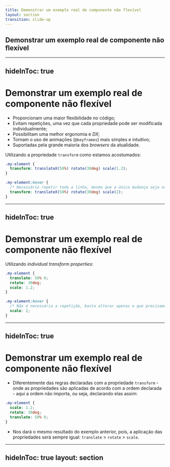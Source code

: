 ```yaml
---
title: Demonstrar um exemplo real de componente não flexível
layout: section
transition: slide-up
---
```


<!-- Demonstrar um exemplo real de componente não flexível -->
<section>
  <h1 class="section-title">
    Demonstrar um exemplo real de componente não flexível
  </h1>
</section>

---
hideInToc: true
---

# Demonstrar um exemplo real de componente não flexível

- Proporcionam uma maior flexibilidade no código;
- Evitam repetições, uma vez que cada propriedade pode ser modificada individualmente;
- Possibilitam uma melhor ergonomia e _DX_;
- Tornam o uso de animações (`@keyframes`) mais simples e intuitivo;
- Suportadas pela grande maioria dos _browsers_ da atualidade.

Utilizando a propriedade `transform` como estamos acostumados:

```css
.my-element {
  transform: translateX(50%) rotate(30deg) scale(1.2);
}

.my-element:hover {
  /* Necessário repetir toda a linha, mesmo que a única mudança seja no scale(2) */
  transform: translateX(50%) rotate(30deg) scale(2); 
}
```

---
hideInToc: true
---

# Demonstrar um exemplo real de componente não flexível

Utilizando _individual transform properties_:

```css
.my-element {
  translate: 50% 0;
  rotate: 30deg;
  scale: 1.2;
}

.my-element:hover {
  /* Não é necessária a repetição, basta alterar apenas o que precisamos. */
  scale: 2;
}
```
---
hideInToc: true
---

# Demonstrar um exemplo real de componente não flexível

- Diferentemente das regras declaradas com a propriedade `transform` - onde as propriedades são aplicadas de acordo com a ordem declarada - aqui a ordem não importa, ou seja, declarando elas assim:

```css
.my-element {
  scale: 1.2;
  rotate: 30deg;
  translate: 50% 0;
}
```

- Nos dará o mesmo resultado do exemplo anterior, pois, a aplicação das propriedades será sempre igual: `translate` > `rotate` > `scale`.

<!-- Docs -->
<AppReferences class="mt-[64px]">
  <AppLink url="https://web.dev/articles/css-individual-transform-properties" title="Finer grained control over CSS transforms with individual transform properties" />
</AppReferences>

---
hideInToc: true
layout: section
---

<AppLink url="https://codepen.io/leoadamo/pen/vYPRJGr" title="Demo" class="text-4xl" />